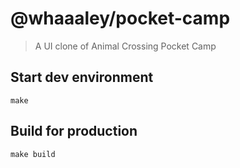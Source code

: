 
# @whaaaley/pocket-camp

> A UI clone of Animal Crossing Pocket Camp

## Start dev environment

```
make
```

## Build for production

```
make build
```

